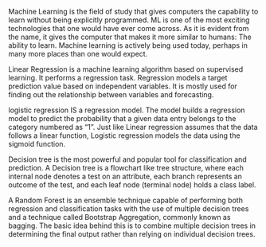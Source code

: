 Machine Learning is the field of study that gives computers the capability to learn without being explicitly programmed. ML is one of the most exciting technologies that one would have ever come across. As it is evident from the name, it gives the computer that makes it more similar to humans: The ability to learn. Machine learning is actively being used today, perhaps in many more places than one would expect.

Linear Regression is a machine learning algorithm based on supervised learning. It performs a regression task. Regression models a target prediction value based on independent variables. It is mostly used for finding out the relationship between variables and forecasting.



logistic regression IS a regression model. The model builds a regression model to predict the probability that a given data entry belongs to the category numbered as “1”. Just like Linear regression assumes that the data follows a linear function, Logistic regression models the data using the sigmoid function.



Decision tree is the most powerful and popular tool for classification and prediction. A Decision tree is a flowchart like tree structure, where each internal node denotes a test on an attribute, each branch represents an outcome of the test, and each leaf node (terminal node) holds a class label.

A Random Forest is an ensemble technique capable of performing both regression and classification tasks with the use of multiple decision trees and a technique called Bootstrap Aggregation, commonly known as bagging. The basic idea behind this is to combine multiple decision trees in determining the final output rather than relying on individual decision trees.
